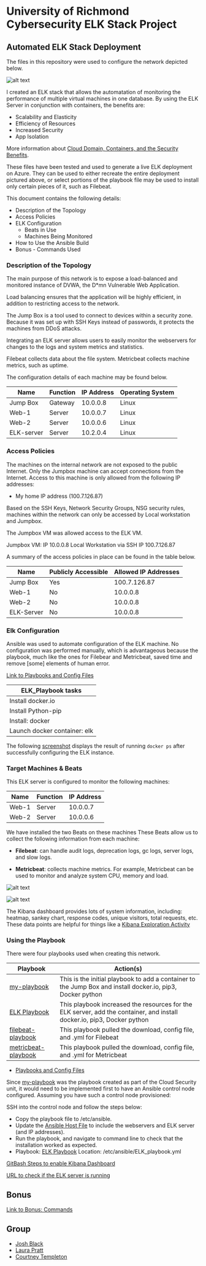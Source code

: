 # University of Richmond Cybersecurity ELK Stack Project 

## Automated ELK Stack Deployment

The files in this repository were used to configure the network depicted below.

![alt text](https://github.com/joshblack07/UR-Cyber-Security-ELK-Stack-Project/blob/main/Diagrams/ELK_Diagram.jpg "ELK Diagram")

I created an ELK stack that allows the automatation of monitoring the performance of multiple virtual machines in one database.  By using the ELK Server in conjunction with containers, the benefits are:

  - Scalability and Elasticity
  - Efficiency of Resources
  - Increased Security
  - App Isolation

More information about [Cloud Domain, Containers, and the Security Benefits](https://github.com/joshblack07/UR-Cyber-Security-ELK-Stack-Project/blob/main/Additional%20Resources/Interview_Question.md).

These files have been tested and used to generate a live ELK deployment on Azure. They can be used to either recreate the entire deployment pictured above, or select portions of the playbook file may be used to install only certain pieces of it, such as Filebeat.

This document contains the following details:
- Description of the Topology
- Access Policies
- ELK Configuration
  - Beats in Use
  - Machines Being Monitored
- How to Use the Ansible Build
- Bonus - Commands Used

### Description of the Topology

The main purpose of this network is to expose a load-balanced and monitored instance of DVWA, the D*mn Vulnerable Web Application.

Load balancing ensures that the application will be highly efficient, in addition to restricting access to the network.

The Jump Box is a tool used to connect to devices within a security zone. Because it was set up with SSH Keys instead of passwords, it protects the machines from DDoS attacks.

Integrating an ELK server allows users to easily monitor the webservers for changes to the logs and system metrics and statistics.

Filebeat collects data about the file system. Metricbeat collects machine metrics, such as uptime. 

The configuration details of each machine may be found below.

| Name     | Function | IP Address | Operating System |
|----------|----------|------------|------------------|
| Jump Box | Gateway  | 10.0.0.8   | Linux            |
| Web-1    | Server   | 10.0.0.7   | Linux            |
| Web-2    | Server   | 10.0.0.6   | Linux            |
|ELK-server| Server   | 10.2.0.4   | Linux            |

### Access Policies

The machines on the internal network are not exposed to the public Internet. Only the Jumpbox machine can accept connections from the Internet. Access to this machine is only allowed from the following IP addresses:

- My home IP address (100.7.126.87)

Based on the SSH Keys, Network Security Groups, NSG security rules, machines within the network can only be accessed by Local workstation and Jumpbox.  

The Jumpbox VM was allowed access to the ELK VM.

Jumpbox VM: IP 10.0.0.8 Local Workstation via SSH IP 100.7.126.87

A summary of the access policies in place can be found in the table below.

|   Name   | Publicly Accessible | Allowed IP Addresses  |
|----------|---------------------|-----------------------|
| Jump Box |        Yes           |      100.7.126.87     |
|   Web-1  |        No           |10.0.0.8|
|   Web-2  |        No           |10.0.0.8|
|ELK-Server|        No           |10.0.0.8|


### Elk Configuration

Ansible was used to automate configuration of the ELK machine. No configuration was performed manually, which is advantageous because the playbook, much like the ones for Filebear and Metricbeat, saved time and remove [some] elements of human error.  

[Link to Playbooks and Config Files](https://github.com/joshblack07/UR-Cyber-Security-ELK-Stack-Project/tree/main/Ansible)

|ELK_Playbook tasks    |
|----------|
| Install docker.io |
| Install Python-pip  |
| Install: docker |
|Launch docker container: elk|

The following [screenshot](https://github.com/joshblack07/UR-Cyber-Security-ELK-Stack-Project/blob/main/Linux/docker%20elk%20sebp_elk_761.PNG) displays the result of running `docker ps` after successfully configuring the ELK instance.

### Target Machines & Beats

This ELK server is configured to monitor the following machines:

| Name     | Function | IP Address |
|----------|----------|------------|
| Web-1    | Server   | 10.0.0.7   |
| Web-2    | Server   | 10.0.0.6   |

We have installed the two Beats on these machines  These Beats allow us to collect the following information from each machine:

- **Filebeat**: can handle audit logs, deprecation logs, gc logs, server logs, and slow logs. 

- **Metricbeat**: collects machine metrics. For example, Metricbeat can be used to monitor and analyze system CPU, memory and load.

![alt text](https://github.com/joshblack07/UR-Cyber-Security-ELK-Stack-Project/blob/main/Additional%20Resources/heatmap.PNG "Heat Map")

![alt text](https://github.com/joshblack07/UR-Cyber-Security-ELK-Stack-Project/blob/main/Additional%20Resources/location.PNG "Location")

The Kibana dashboard provides lots of system information, including: heatmap, sankey chart, response codes, unique visitors, total requests, etc. 
These data points are helpful for things like a [Kibana Exploration Activity](https://github.com/joshblack07/UR-Cyber-Security-ELK-Stack-Project/blob/main/Additional%20Resources/Kibana%20Exploration.docx)

### Using the Playbook

There were four playbooks used when creating this network.  

| Playbook     | Action(s) |
|----------|----------|
| [my-playbook](https://github.com/joshblack07/UR-Cyber-Security-ELK-Stack-Project/blob/main/Ansible/my-playbook.txt) | This is the initial playbook to add a container to the Jump Box and install docker.io, pip3, Docker python | 
| [ELK Playbook](https://github.com/joshblack07/UR-Cyber-Security-ELK-Stack-Project/blob/main/Ansible/ELK_Playbook.txt) | This playbook increased the resources for the ELK server, add the container, and install docker.io, pip3, Docker python  | 
| [filebeat-playbook](https://github.com/joshblack07/UR-Cyber-Security-ELK-Stack-Project/blob/main/Ansible/filebeat-playbook.txt) | This playbook pulled the download, config file, and .yml for Filebeat | 
| [metricbeat-playbook](https://github.com/joshblack07/UR-Cyber-Security-ELK-Stack-Project/blob/main/Ansible/metricbeat-playbook.txt) | This playbook pulled the download, config file, and .yml for Metricbeat  | 

  - [Playbooks and Config Files](https://github.com/joshblack07/UR-Cyber-Security-ELK-Stack-Project/tree/main/Ansible)
  
Since [my-playbook](https://github.com/joshblack07/UR-Cyber-Security-ELK-Stack-Project/blob/main/Ansible/my-playbook.txt) was the playbook created as part of the Cloud Security unit, it would need to be implemented first to have an Ansible control node configured. Assuming you have such a control node provisioned:

SSH into the control node and follow the steps below:

- Copy the playbook file to /etc/ansible.
- Update the [Ansible Host File](https://github.com/joshblack07/UR-Cyber-Security-ELK-Stack-Project/blob/main/Ansible/hosts.txt) to include the webservers and ELK server (and IP addresses).
- Run the playbook, and navigate to command line to check that the installation worked as expected.
- Playbook: [ELK Playbook](https://github.com/joshblack07/UR-Cyber-Security-ELK-Stack-Project/blob/main/Ansible/ELK_Playbook.txt) Location: /etc/ansible/ELK_playbook.yml


[GitBash Steps to enable Kibana Dashboard](https://github.com/joshblack07/UR-Cyber-Security-ELK-Stack-Project/blob/main/Linux/GitBash%20Steps.md)

[URL to check if the ELK server is running](http://13.83.81.121:5601/app/kibana)

## Bonus
[Link to Bonus: Commands](https://github.com/joshblack07/UR-Cyber-Security-ELK-Stack-Project/blob/main/Linux/Bonus.md)

## Group
- [Josh Black](https://github.com/joshblack07)
- [Laura Pratt](https://github.com/laurapratt87)
- [Courtney Templeton](https://github.com/cltempleton1127)
